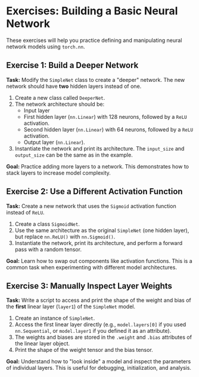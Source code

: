 # Exercises: Building a Basic Neural Network

These exercises will help you practice defining and manipulating neural network models using `torch.nn`.

## Exercise 1: Build a Deeper Network

**Task:** Modify the `SimpleNet` class to create a "deeper" network. The new network should have **two** hidden layers instead of one.

1.  Create a new class called `DeeperNet`.
2.  The network architecture should be:
    -   Input layer
    -   First hidden layer (`nn.Linear`) with 128 neurons, followed by a `ReLU` activation.
    -   Second hidden layer (`nn.Linear`) with 64 neurons, followed by a `ReLU` activation.
    -   Output layer (`nn.Linear`).
3.  Instantiate the network and print its architecture. The `input_size` and `output_size` can be the same as in the example.

**Goal:** Practice adding more layers to a network. This demonstrates how to stack layers to increase model complexity.

## Exercise 2: Use a Different Activation Function

**Task:** Create a new network that uses the `Sigmoid` activation function instead of `ReLU`.

1.  Create a class `SigmoidNet`.
2.  Use the same architecture as the original `SimpleNet` (one hidden layer), but replace `nn.ReLU()` with `nn.Sigmoid()`.
3.  Instantiate the network, print its architecture, and perform a forward pass with a random tensor.

**Goal:** Learn how to swap out components like activation functions. This is a common task when experimenting with different model architectures.

## Exercise 3: Manually Inspect Layer Weights

**Task:** Write a script to access and print the shape of the weight and bias of the **first** linear layer (`layer1`) of the `SimpleNet` model.

1.  Create an instance of `SimpleNet`.
2.  Access the first linear layer directly (e.g., `model.layers[0]` if you used `nn.Sequential`, or `model.layer1` if you defined it as an attribute).
3.  The weights and biases are stored in the `.weight` and `.bias` attributes of the linear layer object.
4.  Print the shape of the weight tensor and the bias tensor.

**Goal:** Understand how to "look inside" a model and inspect the parameters of individual layers. This is useful for debugging, initialization, and analysis.
